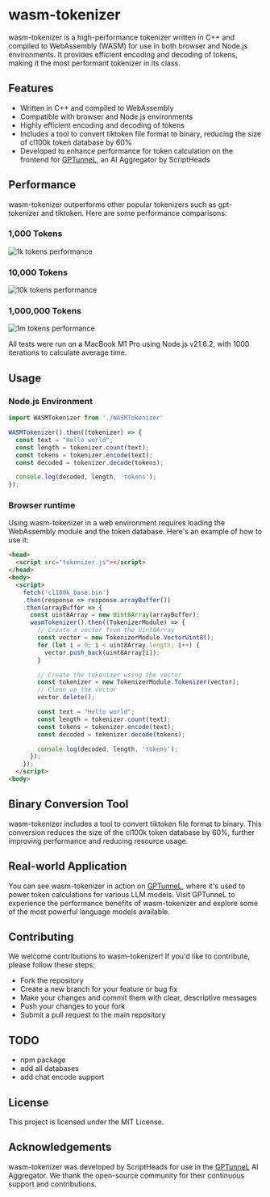 # wasm-tokenizer

wasm-tokenizer is a high-performance tokenizer written in C++ and compiled to WebAssembly (WASM) for use in both browser and Node.js environments. It provides efficient encoding and decoding of tokens, making it the most performant tokenizer in its class.

## Features

- Written in C++ and compiled to WebAssembly
- Compatible with browser and Node.js environments
- Highly efficient encoding and decoding of tokens
- Includes a tool to convert tiktoken file format to binary, reducing the size of cl100k token database by 60%
- Developed to enhance performance for token calculation on the frontend for [GPTunneL](https://gptunnel.com?utm_source=github&utm_campaign=wasm-tokenizer), an AI Aggregator by ScriptHeads

## Performance

wasm-tokenizer outperforms other popular tokenizers such as gpt-tokenizer and tiktoken. Here are some performance comparisons:

### 1,000 Tokens
![1k tokens performance](https://sh-bucket.storage.yandexcloud.net/blog/6699f7a8346a2a0001061dd9.webp)

### 10,000 Tokens
![10k tokens performance](https://sh-bucket.storage.yandexcloud.net/blog/6699f7d1346a2a0001061ddb.webp)

### 1,000,000 Tokens
![1m tokens performance](https://sh-bucket.storage.yandexcloud.net/blog/6699f7e0346a2a0001061ddc.webp)

All tests were run on a MacBook M1 Pro using Node.js v21.6.2, with 1000 iterations to calculate average time.

## Usage

### Node.js Environment

```typescript
import WASMTokenizer from './WASMTokenizer'

WASMTokenizer().then((tokenizer) => {
  const text = "Hello world";
  const length = tokenizer.count(text);
  const tokens = tokenizer.encode(text);
  const decoded = tokenizer.decode(tokens);

  console.log(decoded, length, 'tokens');
});
```

### Browser runtime

Using wasm-tokenizer in a web environment requires loading the WebAssembly module and the token database. Here's an example of how to use it:


```html
<head>
  <script src="tokenizer.js"></script>
</head>
<body>
  <script>
    fetch('cl100k_base.bin')
    .then(response => response.arrayBuffer())
    .then(arrayBuffer => {
      const uint8Array = new Uint8Array(arrayBuffer);
      wasmTokenizer().then((TokenizerModule) => {
        // Create a vector from the Uint8Array
        const vector = new TokenizerModule.VectorUint8();
        for (let i = 0; i < uint8Array.length; i++) {
          vector.push_back(uint8Array[i]);
        }

        // Create the tokenizer using the vector
        const tokenizer = new TokenizerModule.Tokenizer(vector);
        // Clean up the vector
        vector.delete();

        const text = "Hello world";
        const length = tokenizer.count(text);
        const tokens = tokenizer.encode(text);
        const decoded = tokenizer.decode(tokens);

        console.log(decoded, length, 'tokens');
      });
    });
  </script>
<body>
```


## Binary Conversion Tool

wasm-tokenizer includes a tool to convert tiktoken file format to binary. This conversion reduces the size of the cl100k token database by 60%, further improving performance and reducing resource usage.

## Real-world Application

You can see wasm-tokenizer in action on [GPTunneL](https://gptunnel.com?utm_source=github&utm_campaign=wasm-tokenizer), where it's used to power token calculations for various LLM models. Visit GPTunneL to experience the performance benefits of wasm-tokenizer and explore some of the most powerful language models available.

## Contributing

We welcome contributions to wasm-tokenizer! If you'd like to contribute, please follow these steps:

- Fork the repository
- Create a new branch for your feature or bug fix
- Make your changes and commit them with clear, descriptive messages
- Push your changes to your fork
- Submit a pull request to the main repository

## TODO

 - npm package
 - add all databases
 - add chat encode support

## License

This project is licensed under the MIT License.

## Acknowledgements

wasm-tokenizer was developed by ScriptHeads for use in the [GPTunneL](https://gptunnel.com?utm_source=github&utm_campaign=wasm-tokenizer) AI Aggregator. We thank the open-source community for their continuous support and contributions.